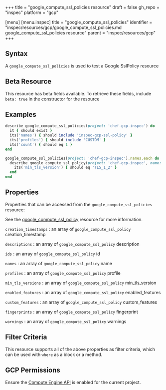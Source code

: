+++
title = "google_compute_ssl_policies resource"
draft = false
gh_repo = "inspec"
platform = "gcp"

[menu]
  [menu.inspec]
    title = "google_compute_ssl_policies"
    identifier = "inspec/resources/gcp/google_compute_ssl_policies.md google_compute_ssl_policies resource"
    parent = "inspec/resources/gcp"
+++

## Syntax

A `google_compute_ssl_policies` is used to test a Google SslPolicy resource

## Beta Resource

This resource has beta fields available. To retrieve these fields, include `beta: true` in the constructor for the resource

## Examples

```ruby
describe google_compute_ssl_policies(project: 'chef-gcp-inspec') do
  it { should exist }
  its('names') { should include 'inspec-gcp-ssl-policy' }
  its('profiles') { should include 'CUSTOM' }
  its('count') { should eq 1 }
end

google_compute_ssl_policies(project: 'chef-gcp-inspec').names.each do |policy_name|
  describe google_compute_ssl_policy(project: 'chef-gcp-inspec', name: policy_name) do
    its('min_tls_version') { should eq 'TLS_1_2' }
  end
end
```

## Properties

Properties that can be accessed from the `google_compute_ssl_policies` resource:

See the [google_compute_ssl_policy](/inspec/resources/google_compute_ssl_policy/#properties) resource for more information.

`creation_timestamps`
: an array of `google_compute_ssl_policy` creation_timestamp

`descriptions`
: an array of `google_compute_ssl_policy` description

`ids`
: an array of `google_compute_ssl_policy` id

`names`
: an array of `google_compute_ssl_policy` name

`profiles`
: an array of `google_compute_ssl_policy` profile

`min_tls_versions`
: an array of `google_compute_ssl_policy` min_tls_version

`enabled_features`
: an array of `google_compute_ssl_policy` enabled_features

`custom_features`
: an array of `google_compute_ssl_policy` custom_features

`fingerprints`
: an array of `google_compute_ssl_policy` fingerprint

`warnings`
: an array of `google_compute_ssl_policy` warnings

## Filter Criteria

This resource supports all of the above properties as filter criteria, which can be used
with `where` as a block or a method.

## GCP Permissions

Ensure the [Compute Engine API](https://console.cloud.google.com/apis/library/compute.googleapis.com/) is enabled for the current project.
